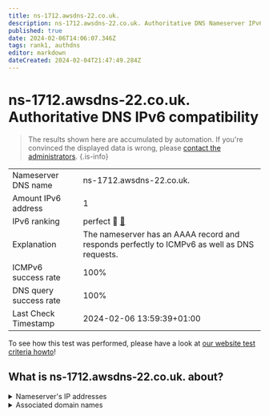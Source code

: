 ```yaml
---
title: ns-1712.awsdns-22.co.uk.
description: ns-1712.awsdns-22.co.uk. Authoritative DNS Nameserver IPv6 compatibility
published: true
date: 2024-02-06T14:06:07.346Z
tags: rank1, authdns
editor: markdown
dateCreated: 2024-02-04T21:47:49.284Z
---
```


# ns-1712.awsdns-22.co.uk. Authoritative DNS IPv6 compatibility

> The results shown here are accumulated by automation. If you're convinced the displayed data is wrong, please [contact the administrators](/howto/chat). 
{.is-info}




|   |   |
| - | - |
| Nameserver DNS name | ns-1712.awsdns-22.co.uk.
| Amount IPv6 address | 1
| IPv6 ranking | perfect :1st_place_medal: [🔗](/howto/ranking) |
| Explanation | The nameserver has an AAAA record and responds perfectly to ICMPv6 as well as DNS requests. |
| ICMPv6 success rate | 100%|
| DNS query success rate | 100% |
| Last Check Timestamp | 2024-02-06 13:59:39+01:00 |

To see how this test was performed, please have a look at [our website test criteria howto](/howto/testcriteria/authdns)!


## What is ns-1712.awsdns-22.co.uk. about?




<details>
<summary>Nameserver's IP addresses</summary>

2600:9000:5306:b000::1

</details>



<details>
<summary>Associated domain names</summary>

pluto.tv

</details>
